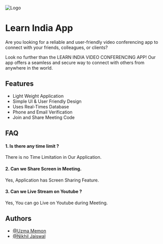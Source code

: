 
![Logo](https://i.imgur.com/dVrseeR.png)



# Learn India App

Are you looking for a reliable and user-friendly video conferencing app to connect with your friends, colleagues, or clients?

Look no further than the LEARN INDIA VIDEO CONFERENCING APP! Our app offers a seamless and secure way to connect with others from anywhere in the world.



## Features

- Light Weight Application
- Simple UI & User Friendly Design
- Uses Real-Times Database
- Phone and Email Verification
- Join and Share Meeting Code


## FAQ

#### 1. Is there any time limit ?

There is no Time Limitation in Our Application.

#### 2. Can we Share Screen in Meeting.

Yes, Application has Screen Sharing Feature.

#### 3. Can we Live Stream on Youtube ?
Yes, You can go Live on Youtube during Meeting.


## Authors

- [@Uzma Memon]()
- [@Nikhil Jaiswal]()
